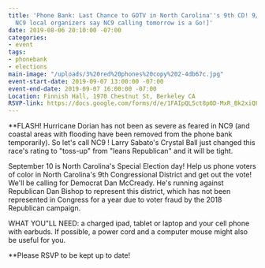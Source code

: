 ```yaml
---
title: 'Phone Bank: Last Chance to GOTV in North Carolina''s 9th CD! 9/7 [update -
  NC9 local organizers say NC9 calling tomorrow is a Go!]'
date: 2019-08-06 20:10:00 -07:00
categories:
- event
tags:
- phonebank
- elections
main-image: "/uploads/3%20red%20phones%20copy%202-4db67c.jpg"
event-start-date: 2019-09-07 13:00:00 -07:00
event-end-date: 2019-09-07 16:00:00 -07:00
Location: Finnish Hall, 1970 Chestnut St, Berkeley CA
RSVP-link: https://docs.google.com/forms/d/e/1FAIpQLSct8p0D-MxR_Bk2xiQFDvVsfTYpQv6u0-32WeEQbsoOLkC2EQ/viewform
---
```


\*\*FLASH! Hurricane Dorian has not been as severe as feared in NC9 (and coastal areas with flooding have been removed from the phone bank temporarily). So let's call NC9 ! Larry Sabato's Crystal Ball just changed this race's rating to "toss-up" from "leans Republican" and it will be tight.

September 10 is North Carolina's Special Election day! Help us phone voters of color in North Carolina's 9th Congressional District and get out the vote! We'll be calling for Democrat Dan McCready.  He's running against Republican Dan Bishop to represent this district, which has not been represented in Congress for a year due to voter fraud by the 2018 Republican campaign.

WHAT YOU"LL NEED: a charged ipad, tablet or laptop and your cell phone with earbuds.  If possible, a power cord and a computer mouse might also be useful for you.

\*\*Please RSVP to be kept up to date!